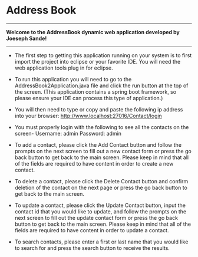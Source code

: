 # Address Book

<hr>

**Welcome to the AddressBook dynamic web application developed by Joeseph Sande!**

<hr>

- The first step to getting this application running on your system is to first import the project
into eclipse or your favorite IDE. You will need the web application tools plug in for eclipse.

- To run this application you will need to go to the AddressBook2Application.java file and 
click the run button at the top of the screen. (This application contains a spring boot framework,
so please ensure your IDE can process this type of application.)

- You will then need to type or copy and paste the following ip address into your browser: http://www.localhost:27016/Contact/login

- You must properly login with the following to see all the 
contacts on the screen- Username: admin  Password: admin  

- To add a contact, please click the Add Contact button and follow the 
prompts on the next screen to fill out a new contact form or press the go back button to 
get back to the main screen. Please keep in mind that all of the fields are required to have content in order to create a new contact.

- To delete a contact, please click the Delete Contact button and confirm 
deletion of the contact on the next page or press the go back button to get back to the main screen.

- To update a contact, please click the Update Contact button, input the contact id that you would 
like to update, and follow the prompts on the next screen to fill out the update contact form or 
press the go back button to get back to the main screen. Please keep in mind that all of the fields are required to have content in order to update a contact.


- To search contacts, please enter a first or last name that you would like to search for and press
the search button to receive the results.  
